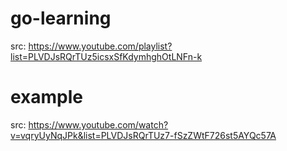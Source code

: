 # go-learning

src: https://www.youtube.com/playlist?list=PLVDJsRQrTUz5icsxSfKdymhghOtLNFn-k

# example

src: https://www.youtube.com/watch?v=vqryUyNqJPk&list=PLVDJsRQrTUz7-fSzZWtF726st5AYQc57A